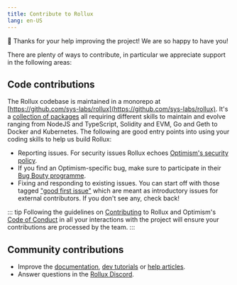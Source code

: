 ```yaml
---
title: Contribute to Rollux
lang: en-US
---
```


🎈 Thanks for your help improving the project! We are so happy to have you!

There are plenty of ways to contribute, in particular we appreciate support in the following areas:

## Code contributions

The Rollux codebase is maintained in a monorepo at [https://github.com/sys-labs/rollux](https://github.com/sys-labs/rollux). It's a [collection of packages](https://github.com/sys-labs/rollux#directory-structure) all requiring different skills to maintain and evolve ranging from NodeJS and TypeScript, Solidity and EVM, Go and Geth to Docker and Kubernetes. The following are good entry points into using your coding skills to help us build Rollux:

- Reporting issues. For security issues Rollux echoes [Optimism's security policy](https://github.com/ethereum-optimism/.github/blob/master/SECURITY.md).
- If you find an Optimism-specific bug, make sure to participate in their [Bug Bouty programme](https://immunefi.com/bounty/optimism/).
- Fixing and responding to existing issues. You can start off with those tagged ["good first issue"](https://github.com/sys-labs/rollux/contribute) which are meant as introductory issues for external contributors. If you don't see any, check back!

::: tip
Following the guidelines on [Contributing](https://github.com/sys-labs/rollux/blob/master/CONTRIBUTING.md) to Rollux and Optimism's [Code of Conduct](https://github.com/ethereum-optimism/.github/blob/master/CODE_OF_CONDUCT.md) in all your interactions with the project will ensure your contributions are processed by the team.
:::

## Community contributions
- Improve the [documentation](https://github.com/sys-labs/community-hub), [dev tutorials](https://github.com/sys-labs/rollux-tutorial) or [help articles](https://github.com/sys-labs/rollux-help).
- Answer questions in the [Rollux Discord](https://discord.gg/rollux).
